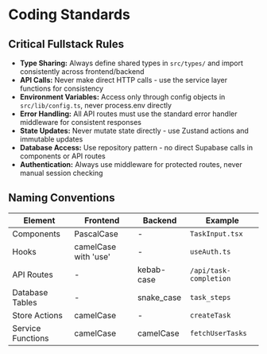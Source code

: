 # Coding Standards

## Critical Fullstack Rules

- **Type Sharing:** Always define shared types in `src/types/` and import consistently across frontend/backend
- **API Calls:** Never make direct HTTP calls - use the service layer functions for consistency
- **Environment Variables:** Access only through config objects in `src/lib/config.ts`, never process.env directly
- **Error Handling:** All API routes must use the standard error handler middleware for consistent responses
- **State Updates:** Never mutate state directly - use Zustand actions and immutable updates
- **Database Access:** Use repository pattern - no direct Supabase calls in components or API routes
- **Authentication:** Always use middleware for protected routes, never manual session checking

## Naming Conventions

| Element           | Frontend             | Backend    | Example                |
| ----------------- | -------------------- | ---------- | ---------------------- |
| Components        | PascalCase           | -          | `TaskInput.tsx`        |
| Hooks             | camelCase with 'use' | -          | `useAuth.ts`           |
| API Routes        | -                    | kebab-case | `/api/task-completion` |
| Database Tables   | -                    | snake_case | `task_steps`           |
| Store Actions     | camelCase            | -          | `createTask`           |
| Service Functions | camelCase            | camelCase  | `fetchUserTasks`       |
